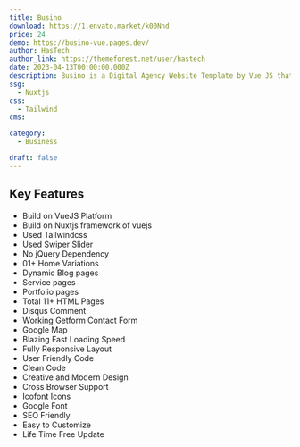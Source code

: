 ```yaml
---
title: Busino
download: https://1.envato.market/k00Nnd
price: 24
demo: https://busino-vue.pages.dev/
author: HasTech
author_link: https://themeforest.net/user/hastech
date: 2023-04-13T00:00:00.000Z
description: Busino is a Digital Agency Website Template by Vue JS that is perfect for Creative Marketing & SEO Agencies, Advertising & Consulting agencies
ssg:
  - Nuxtjs
css:
  - Tailwind
cms:

category:
  - Business

draft: false
---
```


## Key Features

- Build on VueJS Platform
- Build on Nuxtjs framework of vuejs
- Used Tailwindcss
- Used Swiper Slider
- No jQuery Dependency
- 01+ Home Variations
- Dynamic Blog pages
- Service pages
- Portfolio pages
- Total 11+ HTML Pages
- Disqus Comment
- Working Getform Contact Form
- Google Map
- Blazing Fast Loading Speed
- Fully Responsive Layout
- User Friendly Code
- Clean Code
- Creative and Modern Design
- Cross Browser Support
- Icofont Icons
- Google Font
- SEO Friendly
- Easy to Customize
- Life Time Free Update
